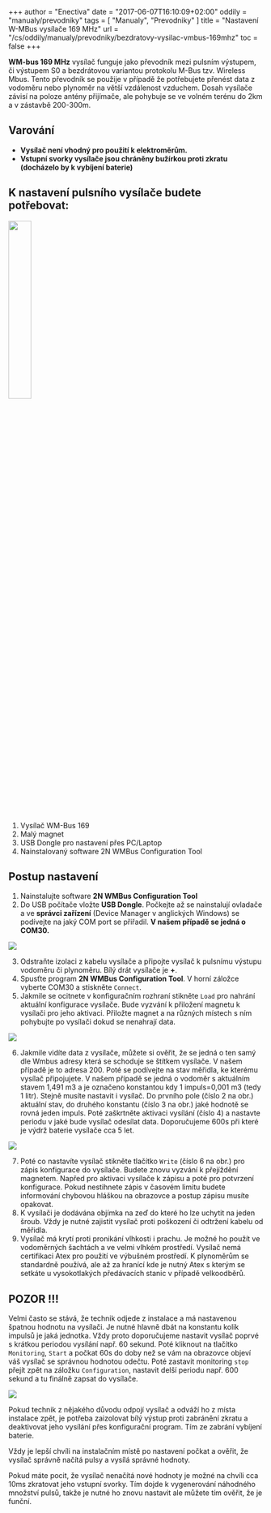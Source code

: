 +++
author = "Enectiva"
date = "2017-06-07T16:10:09+02:00"
oddily = "manualy/prevodniky"
tags = [
    "Manualy",
    "Prevodniky"
]
title = "Nastavení W-MBus vysílače 169 MHz"
url = "/cs/oddily/manualy/prevodniky/bezdratovy-vysilac-vmbus-169mhz"
toc = false
+++

**WM-bus 169 MHz** vysílač funguje jako převodník mezi pulsním výstupem, či výstupem S0 a bezdrátovou variantou protokolu M-Bus tzv. Wireless Mbus. Tento převodník se použije v případě že potřebujete přenést data z vodoměru nebo plynoměr na větší vzdálenost vzduchem. Dosah vysílače závisí na poloze antény přijímače, ale pohybuje se ve volném terénu do 2km a v zástavbě 200-300m.

## Varování
- **Vysílač není vhodný pro použití k elektroměrům.**
- **Vstupní svorky vysílače jsou chráněny bužírkou proti zkratu (docházelo by k vybíjení baterie)**

## K nastavení pulsního vysílače budete potřebovat:
<img class="right" src="/images/requirements-configuration-transmisor-wmbus-169mhz.jpg" style="width:30%"></img>

1. Vysílač WM-Bus 169
2. Malý magnet
3. USB Dongle pro nastavení přes PC/Laptop
4. Nainstalovaný software 2N WMBus Configuration Tool

## Postup nastavení

1. Nainstalujte software **2N WMBus Configuration Tool**
2. Do USB počítače vložte **USB Dongle**. Počkejte až se nainstalují ovladače a ve **správci zařízení** (Device Manager v anglických Windows) se podívejte na jaký COM port se přiřadil. **V našem případě se jedná o COM30.**

<img class="center" src="/images/device-manager-transmisor-wmbus-169mhz.jpg"></img>

3. Odstraňte izolaci z kabelu vysílače a připojte vysílač k pulsnímu výstupu vodoměru či plynoměru. Bílý drát vysílače je **+**.
4. Spusťte program **2N WMBus Configuration Tool**. V horní záložce vyberte COM30 a stiskněte `Connect`.
5. Jakmile se ocitnete v konfiguračním rozhraní stikněte `Load` pro nahrání aktuální konfigurace vysílače. Bude vyzvání k přiložení magnetu k vysílači pro jeho aktivaci. Přiložte magnet a na různých místech s ním pohybujte po vysílači dokud se nenahrají data.

<img class="center" src="/images/magnet-transmisor-wmbus-169mhz.jpg"></img>

6. Jakmile vidíte data z vysílače, můžete si ověřit, že se jedná o ten samý dle Wmbus adresy která se schoduje se štítkem vysílače. V našem případě je to adresa 200. Poté se podívejte na stav měřidla, ke kterému vysílač připojujete. V našem případě se jedná o vodoměr s aktuálním stavem 1,491 m3 a je označeno konstantou kdy 1 impuls=0,001 m3 (tedy 1 litr). Stejně musíte nastavit i vysílač. Do prvního pole (číslo 2 na obr.) aktuální stav, do druhého konstantu (číslo 3 na obr.) jaké hodnotě se rovná jeden impuls. Poté zaškrtněte aktivaci vysílání (číslo 4) a nastavte periodu v jaké bude vysílač odesílat data. Doporučujeme 600s při které je výdrž baterie vysílače cca 5 let.

<img class="center" src="/images/configuration-transmisor-wmbus-169mhz.jpg"></img>

7. Poté co nastavíte vysílač stikněte tlačítko `Write`  (číslo 6 na obr.) pro zápis konfigurace do vysílače. Budete znovu vyzvání k přejíždění magnetem. Napřed pro aktivaci vysílače k zápisu a poté pro potvrzení konfigurace. Pokud nestihnete zápis v časovém limitu budete informování chybovou hláškou na obrazovce a postup zápisu musíte opakovat.
8. K vysílači je dodávána objímka na zeď do které ho lze uchytit na jeden šroub. Vždy je nutné zajistit vysílač proti poškození či odtržení kabelu od měřidla.
9. Vysílač má krytí proti pronikání vlhkosti i prachu. Je možné ho použít ve vodoměrných šachtách a ve velmi vlhkém prostředí. Vysílač nemá certifikaci Atex pro použití ve výbušném prostředí. K plynoměrům se standardně používá, ale až za hranící kde je nutný Atex s kterým se setkáte u vysokotlakých předávacích stanic v případě velkoodběrů.

## POZOR !!!
Velmi často se stává, že technik odjede z instalace a má nastavenou špatnou hodnotu na vysílači. Je nutné hlavně dbát na konstantu kolik impulsů je jaká jednotka. Vždy proto doporučujeme nastavit vysílač poprvé s krátkou periodou vysílání např. 60 sekund. Poté kliknout na tlačítko `Monitoring`, `Start` a počkat 60s do doby než se vám na obrazovce objeví váš vysílač se správnou hodnotou odečtu. Poté zastavit monitoring `stop` přejít zpět na záložku `Configuration`, nastavit delší periodu např. 600 sekund a tu finálně zapsat do vysílače.

<img class="center" src="/images/monitoring-transmisor-wmbus-169mhz.jpg"></img>

Pokud technik z nějakého důvodu odpojí vysílač a odváží ho z místa instalace zpět, je potřeba zaizolovat bílý výstup proti zabránění zkratu a deaktivovat jeho vysílání přes konfigurační program. Tím ze zabrání vybíjení baterie.

Vždy je lepší chvíli na instalačním místě po nastavení počkat a ověřit, že vysílač správně načítá pulsy a vysílá správné hodnoty.

Pokud máte pocit, že vysílač nenačítá nové hodnoty je možné na chvíli cca 10ms zkratovat jeho vstupní svorky. Tím dojde k vygenerování náhodného množství pulsů, takže je nutné ho znovu nastavit ale můžete tím ověřit, že je funční.
